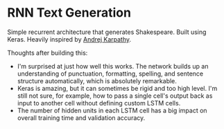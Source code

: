 # RNN Text Generation
Simple recurrent architecture that generates Shakespeare. Built using Keras. Heavily inspired by [Andrej Karpathy](http://karpathy.github.io/2015/05/21/rnn-effectiveness/).

Thoughts after building this:
 - I'm surprised at just how well this works. The network builds up an understanding of punctuation, formatting, spelling, and sentence structure automatically, which is absolutely remarkable. 
 - Keras is amazing, but it can sometimes be rigid and too high level. I'm still not sure, for example, how to pass a single cell's output back as input to another cell without defining custom LSTM cells.
 - The number of hidden units in each LSTM cell has a big impact on overall training time and validation accuracy. 

